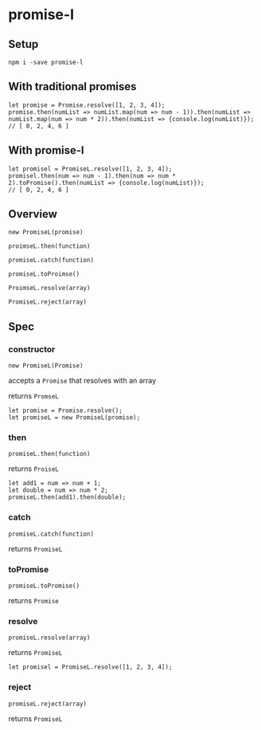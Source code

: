 # promise-l

## Setup

`npm i -save promise-l`

## With traditional promises

```
let promise = Promise.resolve([1, 2, 3, 4]);
promise.then(numList => numList.map(num => num - 1)).then(numList => numList.map(num => num * 2)).then(numList => {console.log(numList)});
// [ 0, 2, 4, 6 ]
```

## With promise-l

```
let promisel = PromiseL.resolve([1, 2, 3, 4]);
promisel.then(num => num - 1).then(num => num * 2).toPromise().then(numList => {console.log(numList)});
// [ 0, 2, 4, 6 ]
```

## Overview
`new PromiseL(promise)`

`proimseL.then(function)`

`promiseL.catch(function)`

`promiseL.toProimse()`

`ProimseL.resolve(array)`

`PromiseL.reject(array)`

## Spec

### constructor

`new PromiseL(Promise)`

accepts a `Promise` that resolves with an array

returns `PromseL`

```
let promise = Promise.resolve();
let promiseL = new PromiseL(promise);
```

### then

`promiseL.then(function)`

returns `ProiseL`

```
let add1 = num => num + 1;
let double = num => num * 2;
promiseL.then(add1).then(double);
```

### catch

`promiseL.catch(function)`

returns `PromiseL`

### toPromise

`promiseL.toPromise()`

returns `Promise`

### resolve

`promiseL.resolve(array)`

returns `PromiseL`

```
let promisel = PromiseL.resolve([1, 2, 3, 4]);
```

### reject

`promiseL.reject(array)`

returns `PromiseL`
